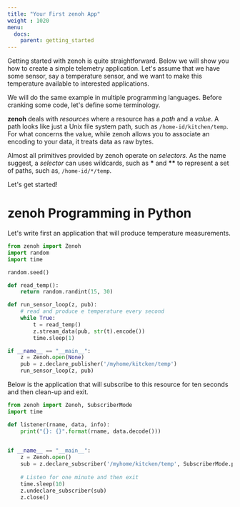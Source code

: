 ```yaml
---
title: "Your First zenoh App"
weight : 1020
menu:
  docs:
    parent: getting_started
---
```

Getting started with zenoh is quite straightforward. Below we will show you how to create a simple telemetry application. Let's assume that we have some sensor, say a temperature sensor, and we want to make this temperature available to interested applications. 

We will do the same example in multiple programming languages. Before cranking some code, let's define some terminology. 

<b>zenoh</b> deals with <i>resources</i> where a resource has a <i>path</i> and a <i>value</i>. A path looks like just a Unix file system path, such as ```/home-id/kitchen/temp```. For what concerns the value, while zenoh allows you to associate an encoding to your data, it treats data as raw bytes. 

Almost all primitives provided by zenoh operate on <i>selectors</i>. As the name suggest, a <i>selector</i> can uses wildcards, such as <b>*</b> and <b>**</b> to represent a set of paths, such as, ```/home-id/*/temp```.

Let's get started!

# zenoh Programming in Python 
Let's write first an application that will produce temperature measurements.

```python
from zenoh import Zenoh 
import random
import time

random.seed()

def read_temp():
    return random.randint(15, 30)    

def run_sensor_loop(z, pub):
    # read and produce e temperature every second
    while True:
        t = read_temp()
        z.stream_data(pub, str(t).encode())
        time.sleep(1)

if __name__ == "__main__":        
    z = Zenoh.open(None)
    pub = z.declare_publisher('/myhome/kitcken/temp')
    run_sensor_loop(z, pub)
```


Below is the application that will subscribe to this resource for ten seconds and then clean-up and exit.


```python
from zenoh import Zenoh, SubscriberMode
import time

def listener(rname, data, info):
    print("{}: {}".format(rname, data.decode()))
    

if __name__ == "__main__":        
    z = Zenoh.open()
    sub = z.declare_subscriber('/myhome/kitcken/temp', SubscriberMode.push(), listener)
    
    # Listen for one minute and then exit
    time.sleep(10)
    z.undeclare_subscriber(sub)
    z.close()
```


